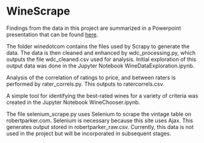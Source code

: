 # WineScrape

Findings from the data in this project are summarized in a Powerpoint presentation that can be found <a href="https://www.dropbox.com/sh/jugwemsfmztxtru/AACp-hIdi7YghRfmWCjuDdnQa?dl=0">here</a>.

The folder winedotcom contains the files used by Scrapy to generate the data.  The data is then cleaned and enhanced by wdc_processing.py, which outputs the file wdc_cleaned.csv used for analysis.  Initial exploration of this output data was done in the Jupyter Notebook WineDataExploration.ipynb.

Analysis of the correlation of ratings to price, and between raters is performed by rater_correls.py.  This outputs to ratercorrels.csv.

A simple tool for identifying the best-rated wines for a variety of criteria was created in the Jupyter Notebook WineChooser.ipynb.

The file selenium_scrape.py uses Selenium to scrape the vintage table on robertparker.com.  Selenium is necessary because this site uses Ajax.  This generates output stored in robertparker_raw.csv.  Currently, this data is not used in the project but will be incorporated in subsequent stages.
